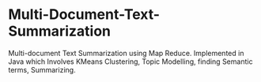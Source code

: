 # Multi-Document-Text-Summarization
Multi-document Text Summarization using Map Reduce. Implemented in Java which Involves KMeans Clustering, Topic Modelling, finding Semantic terms, Summarizing.
